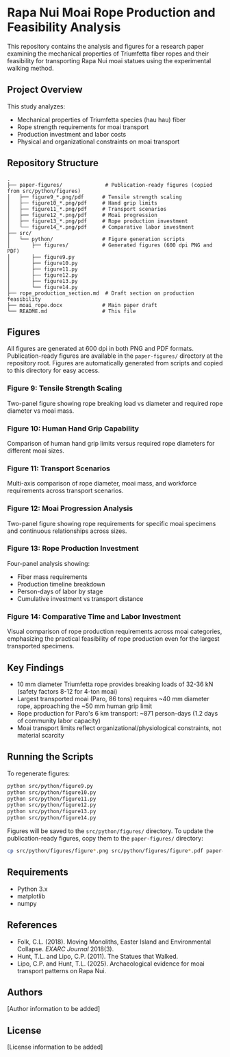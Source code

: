 # Rapa Nui Moai Rope Production and Feasibility Analysis

This repository contains the analysis and figures for a research paper examining the mechanical properties of Triumfetta fiber ropes and their feasibility for transporting Rapa Nui moai statues using the experimental walking method.

## Project Overview

This study analyzes:
- Mechanical properties of Triumfetta species (hau hau) fiber
- Rope strength requirements for moai transport
- Production investment and labor costs
- Physical and organizational constraints on moai transport

## Repository Structure

```
.
├── paper-figures/              # Publication-ready figures (copied from src/python/figures)
│   ├── figure9_*.png/pdf      # Tensile strength scaling
│   ├── figure10_*.png/pdf     # Hand grip limits
│   ├── figure11_*.png/pdf     # Transport scenarios
│   ├── figure12_*.png/pdf     # Moai progression
│   ├── figure13_*.png/pdf     # Rope production investment
│   └── figure14_*.png/pdf     # Comparative labor investment
├── src/
│   └── python/                # Figure generation scripts
│       ├── figures/           # Generated figures (600 dpi PNG and PDF)
│       ├── figure9.py
│       ├── figure10.py
│       ├── figure11.py
│       ├── figure12.py
│       ├── figure13.py
│       └── figure14.py
├── rope_production_section.md  # Draft section on production feasibility
├── moai_rope.docx             # Main paper draft
└── README.md                  # This file
```

## Figures

All figures are generated at 600 dpi in both PNG and PDF formats. Publication-ready figures are available in the `paper-figures/` directory at the repository root. Figures are automatically generated from scripts and copied to this directory for easy access.

### Figure 9: Tensile Strength Scaling
Two-panel figure showing rope breaking load vs diameter and required rope diameter vs moai mass.

### Figure 10: Human Hand Grip Capability
Comparison of human hand grip limits versus required rope diameters for different moai sizes.

### Figure 11: Transport Scenarios
Multi-axis comparison of rope diameter, moai mass, and workforce requirements across transport scenarios.

### Figure 12: Moai Progression Analysis
Two-panel figure showing rope requirements for specific moai specimens and continuous relationships across sizes.

### Figure 13: Rope Production Investment
Four-panel analysis showing:
- Fiber mass requirements
- Production timeline breakdown
- Person-days of labor by stage
- Cumulative investment vs transport distance

### Figure 14: Comparative Time and Labor Investment
Visual comparison of rope production requirements across moai categories, emphasizing the practical feasibility of rope production even for the largest transported specimens.

## Key Findings

- 10 mm diameter Triumfetta rope provides breaking loads of 32-36 kN (safety factors 8-12 for 4-ton moai)
- Largest transported moai (Paro, 86 tons) requires ~40 mm diameter rope, approaching the ~50 mm human grip limit
- Rope production for Paro's 6 km transport: ~871 person-days (1.2 days of community labor capacity)
- Moai transport limits reflect organizational/physiological constraints, not material scarcity

## Running the Scripts

To regenerate figures:

```bash
python src/python/figure9.py
python src/python/figure10.py
python src/python/figure11.py
python src/python/figure12.py
python src/python/figure13.py
python src/python/figure14.py
```

Figures will be saved to the `src/python/figures/` directory. To update the publication-ready figures, copy them to the `paper-figures/` directory:

```bash
cp src/python/figures/figure*.png src/python/figures/figure*.pdf paper-figures/
```

## Requirements

- Python 3.x
- matplotlib
- numpy

## References

- Folk, C.L. (2018). Moving Monoliths, Easter Island and Environmental Collapse. *EXARC Journal* 2018(3).
- Hunt, T.L. and Lipo, C.P. (2011). The Statues that Walked.
- Lipo, C.P. and Hunt, T.L. (2025). Archaeological evidence for moai transport patterns on Rapa Nui.

## Authors

[Author information to be added]

## License

[License information to be added]

